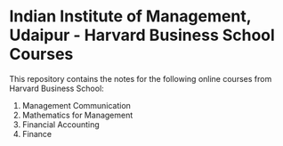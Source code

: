 # Indian Institute of Management, Udaipur - Harvard Business School Courses

This repository contains the notes for the following online courses from Harvard Business School:
1. Management Communication
2. Mathematics for Management
3. Financial Accounting
4. Finance

